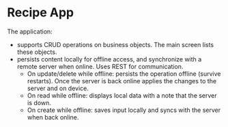 
# Recipe App
The application:
- supports CRUD operations on business objects. The main screen lists these objects.
- persists content locally for offline access, and synchronize with a remote server when online. Uses REST for communication.
    - On update/delete while offline: persists the operation offline (survive restarts). Once the server is back online applies the changes to the server and on device.
    - On read while offline: displays local data with a note that the server is down.
    - On create while offline: saves input locally and syncs with the server when back online.
